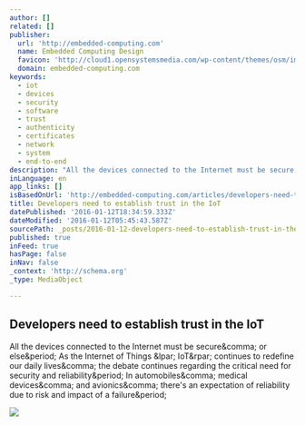 ```yaml
---
author: []
related: []
publisher:
  url: 'http://embedded-computing.com'
  name: Embedded Computing Design
  favicon: 'http://cloud1.opensystemsmedia.com/wp-content/themes/osm/images/favicon.ico.gzip'
  domain: embedded-computing.com
keywords:
  - iot
  - devices
  - security
  - software
  - trust
  - authenticity
  - certificates
  - network
  - system
  - end-to-end
description: "All the devices connected to the Internet must be secure, or else. As the Internet of Things ( IoT) continues to redefine our daily lives, the debate continues regarding the critical need for security and reliability. In automobiles, medical devices, and avionics, there's an expectation of reliability due to risk and impact of a failure."
inLanguage: en
app_links: []
isBasedOnUrl: 'http://embedded-computing.com/articles/developers-need-to-establish-trust-in-the-iot/'
title: Developers need to establish trust in the IoT
datePublished: '2016-01-12T18:34:59.333Z'
dateModified: '2016-01-12T05:45:43.587Z'
sourcePath: _posts/2016-01-12-developers-need-to-establish-trust-in-the-iot.md
published: true
inFeed: true
hasPage: false
inNav: false
_context: 'http://schema.org'
_type: MediaObject

---
```

<article style=""><h1>Developers need to establish trust in the IoT</h1><p>All the devices connected to the Internet must be secure&amp;comma; or else&amp;period; As the Internet of Things &amp;lpar; IoT&amp;rpar; continues to redefine our daily lives&amp;comma; the debate continues regarding the critical need for security and reliability&amp;period; In automobiles&amp;comma; medical devices&amp;comma; and avionics&amp;comma; there's an expectation of reliability due to risk and impact of a failure&amp;period;</p><img src="http://share.opsy.st/565ca24160bba-Figure+3.jpg" /></article>